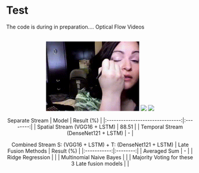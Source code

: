 # Test
The code is during in preparation....
Optical Flow Videos <br><br>
<div align="center">  
  <img src = "./assets/rgb_makeup.gif" width = 250>
  <img src = "./assets/makeup_opt.gif" width = 250>
  <img src = "./assets/makeup_inverted_opt.gif" width = 250>
</p>

Separate Stream
| Model | Result (%) | 
|:-------------------------------:|:--------:|
| Spatial Stream  (VGG16 + LSTM)         | 88.51 | 
| Temporal Stream (DenseNet121 + LSTM)   |  -  |  

Combined Stream S: (VGG16 + LSTM) + T: (DenseNet121 + LSTM)
| Late Fusion Methods | Result (%) | 
|:-----------:|:--------:|
| Averaged Sum | - | 
| Ridge Regression |  |
| Multinomial Naive Bayes |  |
| Majority Voting for these 3 Late fusion models | |
